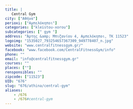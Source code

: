 ```yaml
---
title: |
   Central Gym
city: ["Αθήνα"]
perioxi: ["Αμπελόκηποι"]
categories: ["kleistou-xorou"]
subcategories: [" gym "]
address: "Άρτης &amp; Μπιζανίου 4, Αμπελόκηποι, ΤΚ 11523"
logoimg: "1535027_793254657367309_949778407_n.jpg"
website: "www.centralfitnessgym.gr/"
facebook: "www.facebook.com/CentralFitnessGym/info"
phone: ""
email: "info@centralfitnessgym.gr"
courses: ""
places: [""]
rensponsibles: ""
zipcode: ["11523"]
UID: "676"
slug: "676/athina/central-gym"
aliases:
    - /676
    - /676#central-gym
---
```


